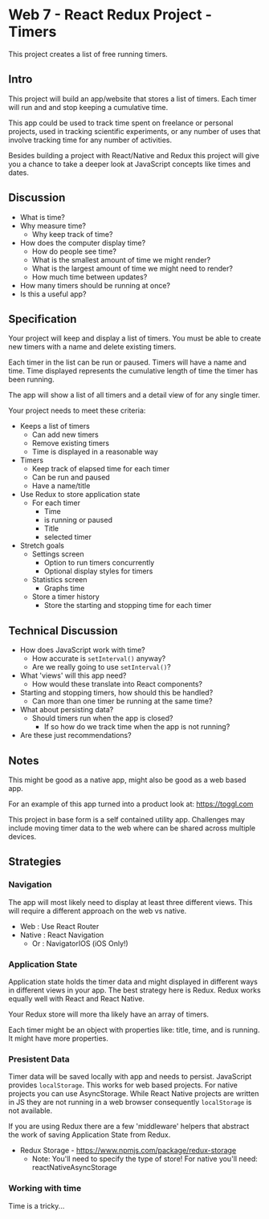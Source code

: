 # Web 7 - React Redux Project - Timers 

This project creates a list of free running timers. 

## Intro

This project will build an app/website that stores a list of timers. Each timer
will run and and stop keeping a cumulative time. 

This app could be used to track time spent on freelance or personal projects, 
used in tracking scientific experiments, or any number of uses that involve 
tracking time for any number of activities. 

Besides building a project with React/Native and Redux this project will give 
you a chance to take a deeper look at JavaScript concepts like times and dates.

## Discussion 

- What is time? 
- Why measure time?
  - Why keep track of time?
- How does the computer display time?
  - How do people see time?
  - What is the smallest amount of time we might render?
  - What is the largest amount of time we might need to render?
  - How much time between updates?
- How many timers should be running at once? 
- Is this a useful app? 

## Specification 

Your project will keep and display a list of timers. You must be able to 
create new timers with a name and delete existing timers. 

Each timer in the list can be run or paused. Timers will have a name and 
time. Time displayed represents the cumulative length of time the timer 
has been running. 

The app will show a list of all timers and a detail view of for any single 
timer. 

Your project needs to meet these criteria: 

- Keeps a list of timers
  - Can add new timers
  - Remove existing timers
  - Time is displayed in a reasonable way
- Timers
  - Keep track of elapsed time for each timer
  - Can be run and paused
  - Have a name/title
- Use Redux to store application state
  - For each timer
    - Time
    - is running or paused
    - Title 
    - selected timer
- Stretch goals
  - Settings screen
    - Option to run timers concurrently
    - Optional display styles for timers
  - Statistics screen
    - Graphs time
  - Store a timer history
    - Store the starting and stopping time for each timer

## Technical Discussion

- How does JavaScript work with time?
  - How accurate is `setInterval()` anyway?
  - Are we really going to use `setInterval()`?
- What 'views' will this app need? 
  - How would these translate into React components? 
- Starting and stopping timers, how should this be handled? 
  - Can more than one timer be running at the same time? 
- What about persisting data? 
  - Should timers run when the app is closed? 
    - If so how do we track time when the app is not running?
- Are these just recommendations?

## Notes

This might be good as a native app, might also be good as a web based app. 

For an example of this app turned into a product look at: https://toggl.com

This project in base form is a self contained utility app. Challenges may include moving timer
data to the web where can be shared across multiple devices. 

## Strategies

### Navigation

The app will most likely need to display at least three different views. This will require a 
different approach on the web vs native.

- Web : Use React Router
- Native : React Navigation
  - Or : NavigatorIOS (iOS Only!)

### Application State 

Application state holds the timer data and might displayed in different ways in different views
in your app. The best strategy here is Redux. Redux works equally well with React and 
React Native.

Your Redux store will more tha likely have an array of timers. 

Each timer might be an object with properties like: title, time, and is running. It might have 
more properties. 

### Presistent Data

Timer data will be saved locally with app and needs to persist. JavaScript provides `localStorage`. 
This works for web based projects. For native projects you can use AsyncStorage. While React Native 
projects are written in JS they are not running in a web browser consequently `localStorage` is not
available. 

If you are using Redux there are a few 'middleware' helpers that abstract the work of saving 
Application State from Redux. 

- Redux Storage - https://www.npmjs.com/package/redux-storage
  - Note: You'll need to specify the type of store! For native you'll need: reactNativeAsyncStorage

### Working with time

Time is a tricky...



